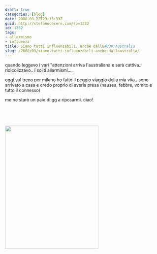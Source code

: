 ```yaml
---
draft: true
categories: [blog]
date: 2008-09-22T23:15:33Z
guid: http://stefanocecere.com/?p=1232
id: 1232
tags:
- allarmismo
- influenza
title: Siamo tutti influenzabili. anche dall&#039;Australia
slug: /2008/09/siamo-tutti-influenzabili-anche-dallaustralia/
---
```


quando leggevo i vari "attenzioni arriva l'australiana e sarà cattiva.. ridicolizzavo.. i soliti allarmismi….

oggi sul treno per milano ho fatto il peggio viaggio della mia vita.. sono arrivato a casa e credo proprio di averla presa (nausea, febbre, vomito e tutto il connesso)

me ne starò un paio di gg a riposarmi. ciao!

 

 

[<img class="aligncenter size-full wp-image-1231" title="14222-influenza-s" src="http://stefanocecere.com/wp-content/uploads/sites/3/2008/09/14222-influenza-s.jpg" alt="" width="303" height="400" srcset="http://stefanocecere.com/wp-content/uploads/sites/3/2008/09/14222-influenza-s.jpg 303w, http://stefanocecere.com/wp-content/uploads/sites/3/2008/09/14222-influenza-s-227x300.jpg 227w" sizes="(max-width: 303px) 100vw, 303px" />](http://stefanocecere.com/wp-content/uploads/sites/3/2008/09/14222-influenza-s.jpg)
